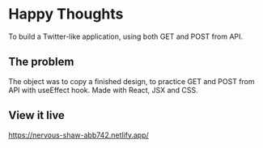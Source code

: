 # Happy Thoughts
To build a Twitter-like application, using both GET and POST from API.

## The problem
The object was to copy a finished design, to practice GET and POST from API with useEffect hook. Made with React, JSX and CSS.


## View it live
https://nervous-shaw-abb742.netlify.app/

